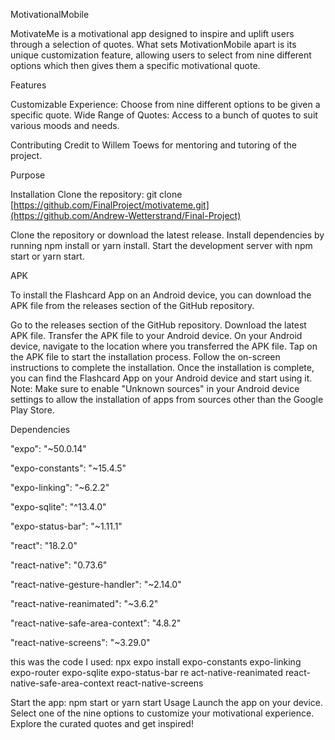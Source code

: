 MotivationalMobile

MotivateMe is a motivational app designed to inspire and uplift users through a selection of quotes. What sets MotivationMobile apart is its unique customization feature, allowing users to select from nine different options which then gives them a specific motivational quote.

Features

Customizable Experience: Choose from nine different options to be given a specific quote.
Wide Range of Quotes: Access to a bunch of quotes to suit various moods and needs.

Contributing
Credit to Willem Toews for mentoring and tutoring of the project.

Purpose

Installation
Clone the repository: git clone [https://github.com/FinalProject/motivateme.git](https://github.com/Andrew-Wetterstrand/Final-Project)

Clone the repository or download the latest release. Install dependencies by running npm install or yarn install. Start the development server with npm start or yarn start.

APK

To install the Flashcard App on an Android device, you can download the APK file from the releases section of the GitHub repository.

Go to the releases section of the GitHub repository.
Download the latest APK file.
Transfer the APK file to your Android device.
On your Android device, navigate to the location where you transferred the APK file.
Tap on the APK file to start the installation process.
Follow the on-screen instructions to complete the installation.
Once the installation is complete, you can find the Flashcard App on your Android device and start using it.
Note: Make sure to enable "Unknown sources" in your Android device settings to allow the installation of apps from sources other than the Google Play Store.

Dependencies

"expo": "~50.0.14"

"expo-constants": "~15.4.5"

"expo-linking": "~6.2.2"

"expo-sqlite": "^13.4.0"

"expo-status-bar": "~1.11.1"

"react": "18.2.0"

"react-native": "0.73.6"

"react-native-gesture-handler": "~2.14.0"

"react-native-reanimated": "~3.6.2"

"react-native-safe-area-context": "4.8.2"

"react-native-screens": "~3.29.0"

this was the code I used: npx expo install expo-constants expo-linking expo-router expo-sqlite expo-status-bar re
act-native-reanimated react-native-safe-area-context react-native-screens


Start the app: npm start or yarn start
Usage
Launch the app on your device.
Select one of the nine options to customize your motivational experience.
Explore the curated quotes and get inspired!
